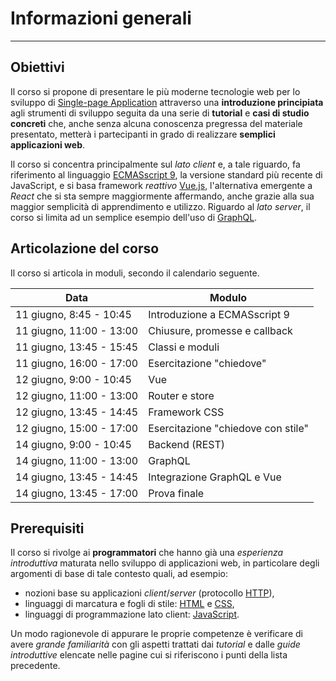 # Informazioni generali

---

## Obiettivi

Il corso si propone di presentare le più moderne tecnologie web per lo
sviluppo di [Single-page
Application](https://en.wikipedia.org/wiki/Single-page_application "Single-page Application")
attraverso una **introduzione principiata** agli strumenti di sviluppo
seguita da una serie di **tutorial** e **casi di studio concreti** che,
anche senza alcuna conoscenza pregressa del materiale presentato,
metterà i partecipanti in grado di realizzare **semplici applicazioni
web**.

Il corso si concentra principalmente sul *lato client* e, a tale
riguardo, fa riferimento al linguaggio [ECMASscript
9](https://en.wikipedia.org/wiki/ECMAScript "ECMAScript"), la versione
standard più recente di JavaScript, e si basa framework *reattivo*
[Vue.js](https://vuejs.org/ "Vue.js"), l'alternativa emergente a
*React* che si sta sempre maggiormente affermando, anche grazie alla sua
maggior semplicità di apprendimento e utilizzo. Riguardo al *lato
server*, il corso si limita ad un semplice esempio dell'uso di
[GraphQL](https://graphql.org/).

## Articolazione del corso

Il corso si articola in moduli, secondo il calendario seguente.

Data | Modulo
--- | ---
11 giugno, 8:45 - 10:45 | Introduzione a ECMASscript 9
11 giugno, 11:00 - 13:00 | Chiusure, promesse e callback 
11 giugno, 13:45 - 15:45 | Classi e moduli 
11 giugno, 16:00 - 17:00 | Esercitazione "chiedove"
12 giugno, 9:00 - 10:45 | Vue
12 giugno, 11:00 - 13:00 | Router e store
12 giugno, 13:45 - 14:45 | Framework CSS
12 giugno, 15:00 - 17:00 | Esercitazione "chiedove con stile"
14 giugno, 9:00 - 10:45 | Backend (REST)
14 giugno, 11:00 - 13:00 | GraphQL
14 giugno, 13:45 - 14:45 | Integrazione GraphQL e Vue
14 giugno, 13:45 - 17:00 | Prova finale

## Prerequisiti

Il corso si rivolge ai **programmatori** che hanno già una *esperienza
introduttiva* maturata nello sviluppo di applicazioni web, in
particolare degli argomenti di base di tale contesto quali, ad esempio:

-   nozioni base su applicazioni *client*/*server* (protocollo
    [HTTP](https://developer.mozilla.org/en-US/docs/Web/HTTP)),
-   linguaggi di marcatura e fogli di stile:
    [HTML](https://developer.mozilla.org/en-US/docs/Web/HTML) e
    [CSS](https://developer.mozilla.org/en-US/docs/Web/CSS),
-   linguaggi di programmazione lato client:
    [JavaScript](https://developer.mozilla.org/en-US/docs/Web/JavaScript).

Un modo ragionevole di appurare le proprie competenze è verificare di
avere *grande familiarità* con gli aspetti trattati dai *tutorial* e
dalle *guide introduttive* elencate nelle pagine cui si riferiscono i
punti della lista precedente.
